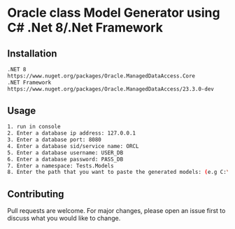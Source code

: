 # Oracle class Model Generator using C# .Net 8/.Net Framework

## Installation
```bash
.NET 8
https://www.nuget.org/packages/Oracle.ManagedDataAccess.Core
.NET Framework
https://www.nuget.org/packages/Oracle.ManagedDataAccess/23.3.0-dev
```

## Usage
```bash
1. run in console
2. Enter a database ip address: 127.0.0.1
3. Enter a database port: 8080
4. Enter a database sid/service name: ORCL
5. Enter a database username: USER_DB
6. Enter a database password: PASS_DB
7. Enter a namespace: Tests.Models
8. Enter the path that you want to paste the generated models: (e.g C:\\Users\\Default\\Documents\\Models\\) C:\Users\Default\Documents\Models\

```

## Contributing
Pull requests are welcome. For major changes, please open an issue first
to discuss what you would like to change.